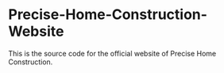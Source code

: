 # Precise-Home-Construction-Website
This is the source code for the official website of Precise Home Construction. 

